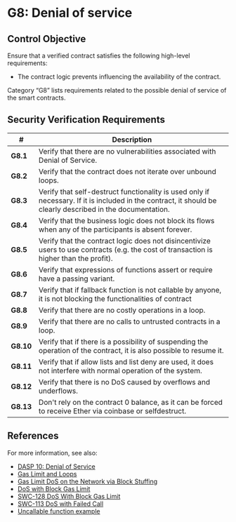 # G8: Denial of service

## Control Objective

Ensure that a verified contract satisfies the following high-level requirements:
* The contract logic prevents influencing the availability of the contract.

Category “G8” lists requirements related to the possible denial of service of the smart contracts.

## Security Verification Requirements

| # | Description |
| --- | --- |
| **G8.1** | Verify that there are no vulnerabilities associated with Denial of Service. | 
| **G8.2** | Verify that the contract does not iterate over unbound loops.  | 
| **G8.3** | Verify that self-destruct functionality is used only if necessary.  If it is included in the contract, it should be clearly described in the documentation. | 
| **G8.4** | Verify that the business logic does not block its flows when any of the participants is absent forever. | 
| **G8.5** | Verify that the contract logic does not disincentivize users to use contracts (e.g. the cost of transaction is higher than the profit). | 
| **G8.6** | Verify that expressions of functions assert or require have a passing variant. | 
| **G8.7** | Verify that if fallback function is not callable by anyone, it is not blocking the functionalities of contract |
| **G8.8** | Verify that there are no costly operations in a loop. | 
| **G8.9** | Verify that there are no calls to untrusted contracts in a loop. | 
| **G8.10** | Verify that if there is a possibility of suspending the operation of the contract, it is also possible to resume it. | 
| **G8.11** | Verify that if allow lists and list deny are used, it does not interfere with normal operation of the system. | 
| **G8.12** | Verify that there is no DoS caused by overflows and underflows. | 
| **G8.13** | Don't rely on the contract 0 balance, as it can be forced to receive Ether via coinbase or selfdestruct. |

## References

For more information, see also:

* [DASP 10: Denial of Service](https://www.dasp.co/#item-5)
* [Gas Limit and Loops](https://solidity.readthedocs.io/en/v0.5.10/security-considerations.html#gas-limit-and-loops)
* [Gas Limit DoS on the Network via Block Stuffing](https://consensys.github.io/smart-contract-best-practices/known_attacks/#gas-limit-dos-on-the-network-via-block-stuffing)
* [DoS with Block Gas Limit](https://consensys.github.io/smart-contract-best-practices/known_attacks/#dos-with-block-gas-limit)
* [SWC-128 DoS With Block Gas Limit](https://smartcontractsecurity.github.io/SWC-registry/docs/SWC-128)
* [SWC-113 DoS with Failed Call](https://smartcontractsecurity.github.io/SWC-registry/docs/SWC-113)
* [Uncallable function example](https://github.com/ethereum/EIPs/issues/820#issuecomment-454021564)